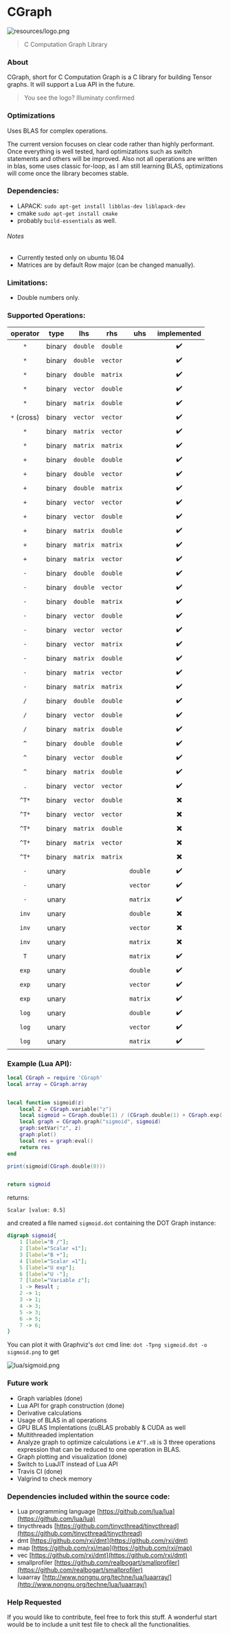 CGraph
===

![resources/logo.png](resources/logo.png)

> C Computation Graph Library

### About

CGraph, short for C Computation Graph is a C library for building Tensor graphs.
It will support a Lua API in the future.

> You see the logo? Illuminaty confirmed

### Optimizations
Uses BLAS for complex operations.

The current version focuses on clear code rather than highly performant.
Once everything is well tested, hard optimizations such as switch statements and others will be improved.
Also not all operations are written in blas, some uses classic for-loop, as I am still learning BLAS,
optimizations will come once the library becomes stable.

### Dependencies:

- LAPACK: `sudo apt-get install libblas-dev liblapack-dev`
- cmake `sudo apt-get install cmake`
- probably `build-essentials` as well.

###### Notes

- Currently tested only on ubuntu 16.04
- Matrices are by default Row major (can be changed manually).

### Limitations:
- Double numbers only.

### Supported Operations:

|operator|type|lhs|rhs|uhs|implemented|
|:---:|:---:|:---:|:---:|:---:|:---:|
|`*`|binary|`double`|`double`||:heavy_check_mark:|
|`*`|binary|`double`|`vector`||:heavy_check_mark:|
|`*`|binary|`double`|`matrix`||:heavy_check_mark:|
|`*`|binary|`vector`|`double`||:heavy_check_mark:|
|`*`|binary|`matrix`|`double`||:heavy_check_mark:|
|`*` (cross)|binary|`vector`|`vector`||:heavy_check_mark:|
|`*`|binary|`matrix`|`vector`||:heavy_check_mark:|
|`*`|binary|`matrix`|`matrix`||:heavy_check_mark:|
|`+`|binary|`double`|`double`||:heavy_check_mark:|
|`+`|binary|`double`|`vector`||:heavy_check_mark:|
|`+`|binary|`double`|`matrix`||:heavy_check_mark:|
|`+`|binary|`vector`|`vector`||:heavy_check_mark:|
|`+`|binary|`vector`|`double`||:heavy_check_mark:|
|`+`|binary|`matrix`|`double`||:heavy_check_mark:|
|`+`|binary|`matrix`|`matrix`||:heavy_check_mark:|
|`+`|binary|`matrix`|`vector`||:heavy_check_mark:|
|`-`|binary|`double`|`double`||:heavy_check_mark:|
|`-`|binary|`double`|`vector`||:heavy_check_mark:|
|`-`|binary|`double`|`matrix`||:heavy_check_mark:|
|`-`|binary|`vector`|`double`||:heavy_check_mark:|
|`-`|binary|`vector`|`vector`||:heavy_check_mark:|
|`-`|binary|`vector`|`matrix`||:heavy_check_mark:|
|`-`|binary|`matrix`|`double`||:heavy_check_mark:|
|`-`|binary|`matrix`|`vector`||:heavy_check_mark:|
|`-`|binary|`matrix`|`matrix`||:heavy_check_mark:|
|`/`|binary|`double`|`double`||:heavy_check_mark:|
|`/`|binary|`vector`|`double`||:heavy_check_mark:|
|`/`|binary|`matrix`|`double`||:heavy_check_mark:|
|`^`|binary|`double`|`double`||:heavy_check_mark:|
|`^`|binary|`vector`|`double`||:heavy_check_mark:|
|`^`|binary|`matrix`|`double`||:heavy_check_mark:|
|`.`|binary|`vector`|`vector`||:heavy_check_mark:|
|`^T*`|binary|`vector`|`double`||:heavy_multiplication_x:|
|`^T*`|binary|`vector`|`vector`||:heavy_multiplication_x:|
|`^T*`|binary|`matrix`|`double`||:heavy_multiplication_x:|
|`^T*`|binary|`matrix`|`vector`||:heavy_multiplication_x:|
|`^T*`|binary|`matrix`|`matrix`||:heavy_multiplication_x:|
|`-`|unary|||`double`|:heavy_check_mark:|
|`-`|unary|||`vector`|:heavy_check_mark:|
|`-`|unary|||`matrix`|:heavy_check_mark:|
|`inv`|unary|||`double`|:heavy_multiplication_x:|
|`inv`|unary|||`vector`|:heavy_multiplication_x:|
|`inv`|unary|||`matrix`|:heavy_multiplication_x:|
|`T`|unary|||`matrix`|:heavy_check_mark:|
|`exp`|unary|||`double`|:heavy_check_mark:|
|`exp`|unary|||`vector`|:heavy_check_mark:|
|`exp`|unary|||`matrix`|:heavy_check_mark:|
|`log`|unary|||`double`|:heavy_check_mark:|
|`log`|unary|||`vector`|:heavy_check_mark:|
|`log`|unary|||`matrix`|:heavy_check_mark:|

### Example (Lua API):

```lua
local CGraph = require 'CGraph'
local array = CGraph.array


local function sigmoid(z)
	local Z = CGraph.variable("z")
	local sigmoid = CGraph.double(1) / (CGraph.double(1) + CGraph.exp(-Z))
	local graph = CGraph.graph("sigmoid", sigmoid)
	graph:setVar("z", z)
	graph:plot()
	local res = graph:eval()
	return res
end

print(sigmoid(CGraph.double(0)))


return sigmoid
```

returns:

`Scalar [value: 0.5]`

and created a file named `sigmoid.dot` containing the DOT Graph instance:

```dot
digraph sigmoid{
	1 [label="B /"];
	2 [label="Scalar =1"];
	3 [label="B +"];
	4 [label="Scalar =1"];
	5 [label="U exp"];
	6 [label="U -"];
	7 [label="Variable z"];
	1 -> Result ;
	2 -> 1;
	3 -> 1;
	4 -> 3;
	5 -> 3;
	6 -> 5;
	7 -> 6;
}
```

You can plot it with Graphviz's `dot` cmd line: `dot -Tpng sigmoid.dot -o sigmoid.png` to get

![lua/sigmoid.png](lua/sigmoid.png)


### Future work
- Graph variables (done)
- Lua API for graph construction (done)
- Derivative calculations
- Usage of BLAS in all operations
- GPU BLAS Implentations (cuBLAS probably & CUDA as well
- Multithreaded implentation
- Analyze graph to optimize calculations i.e `A^T.xB` is 3 three operations expression that can be reduced to one operation in BLAS.
- Graph plotting and visualization (done)
- Switch to LuaJIT instead of Lua API
- Travis CI (done)
- Valgrind to check memory

### Dependencies included within the source code:
- Lua programming language [https://github.com/lua/lua](https://github.com/lua/lua)
- tinycthreads [https://github.com/tinycthread/tinycthread](https://github.com/tinycthread/tinycthread)
- dmt [https://github.com/rxi/dmt](https://github.com/rxi/dmt)
- map  [https://github.com/rxi/map](https://github.com/rxi/map)
- vec [https://github.com/rxi/dmt](https://github.com/rxi/dmt)
- smallprofiler [https://github.com/realbogart/smallprofiler](https://github.com/realbogart/smallprofiler)
- luaarray [http://www.nongnu.org/techne/lua/luaarray/](http://www.nongnu.org/techne/lua/luaarray/)

### Help Requested
If you would like to contribute, feel free to fork this stuff.
A wonderful start would be to include a unit test file to check all the functionalities.
